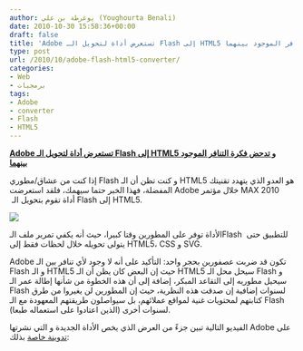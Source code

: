 ```yaml
---
author: يوغرطة بن علي (Youghourta Benali)
date: 2010-10-30 15:58:36+00:00
draft: false
title: 'Adobe تستعرض أداة لتحويل الـ Flash إلى HTML5 و تدحض فكرة التنافر الموجود بينهما '
type: post
url: /2010/10/adobe-flash-html5-converter/
categories:
- Web
- برمجيات
tags:
- Adobe
- converter
- Flash
- HTML5
---
```


**[Adobe تستعرض أداة لتحويل الـ Flash إلى HTML5 و تدحض فكرة التنافر الموجود بينهما](http://www.it-scoop.com/2010/10/adobe-flash-html5-converter/)**





إذا كنت من عشاق/مطوري Flash و كنت تظن أن الـ HTML5 هو العدو الذي يتهدد تقنيتك المفضلة، فهذا الخبر حتما سيهمك، فلقد استعرضت Adobe خلال مؤتمر MAX 2010  أداة تقوم بتحويل الـ Flash إلى HTML5.

[![](http://www.it-scoop.com/wp-content/uploads/2010/10/flash-html5.jpg)
](http://www.it-scoop.com/2010/10/adobe-flash-html5-converter/)

الأداة توفر على المطورين وقتا كبيرا، حيث أنه يكفي تمرير ملف الـFlash  للتطبيق حتى يتولى تحويله خلال لحظات فقط إلى HTML5، CSS و SVG.

Adobe تكون قد ضربت عصفورين بحجر واحد: التأكيد على أنه لا وجود لأي تنافر بين الـ Flash و الـ HTML5 حيث إن البعض كان يظن أن الـ HTML5 سيحل محل الـ Flash و سيحيل مطوريه إلى التقاعد المبكر، إضافة إلى أن هذه الخطوة من شأنها إطالة عمر الـ Flash لسنوات إضافية إن صدقت هذه النظرية، حيث إن المطورين لن يغيروا من طرق كتابتهم لمحتويات غنية لمواقع عملائهم، بل سيواصلون طريقتهم المعهودة مع الـ Flash (الذين اعتادوا على استعماله طبعا) لسنوات أخرى.

الفيديو التالية تبين جزءً من العرض الذي يخص الأداة الجديدة و التي نشرتها Adobe على [تدوينة خاصة](http://blogs.adobe.com/jnack/2010/10/adobe-demos-flash-to-html5-conversion-tool.html) بذلك:

<!-- more -->



<object classid="clsid:d27cdb6e-ae6d-11cf-96b8-444553540000" width="480" codebase="http://download.macromedia.com/pub/shockwave/cabs/flash/swflash.cab#version=6,0,40,0" height="385"><embed src="http://www.youtube.com/v/ryZP00_KhYE?fs=1&hl=fr_FR" allowscriptaccess="always" height="385" width="480" allowfullscreen="true" type="application/x-shockwave-flash"></embed></object>

